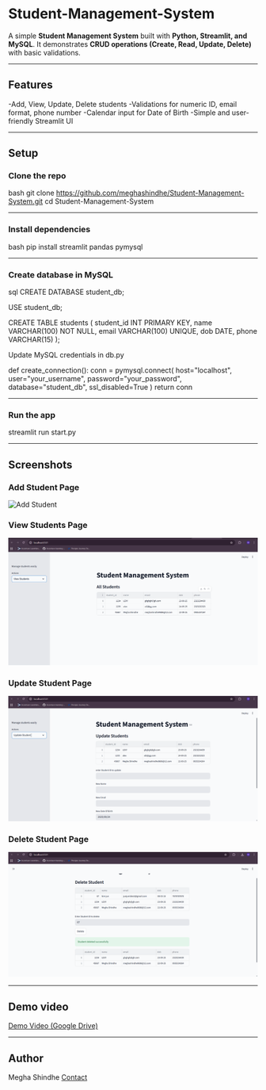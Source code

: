 # Student-Management-System
A simple **Student Management System** built with **Python, Streamlit, and MySQL**.
It demonstrates **CRUD operations (Create, Read, Update, Delete)** with basic validations.

---

## Features
-Add, View, Update, Delete students
-Validations for numeric ID, email format, phone number
-Calendar input for Date of Birth
-Simple and user-friendly Streamlit UI

---

## Setup

### Clone the repo
bash
git clone https://github.com/meghashindhe/Student-Management-System.git
cd Student-Management-System

---

### Install dependencies

bash
pip install streamlit pandas pymysql

---

### Create database in MySQL
sql
CREATE DATABASE student_db;

USE student_db;

CREATE TABLE students (
    student_id INT PRIMARY KEY,
    name VARCHAR(100) NOT NULL,
    email VARCHAR(100) UNIQUE,
    dob DATE,
    phone VARCHAR(15)
);


Update MySQL credentials in db.py

def create_connection():
    conn = pymysql.connect(
        host="localhost",
        user="your_username",
        password="your_password",
        database="student_db",
        ssl_disabled=True
    )
    return conn

---

### Run the app

streamlit run start.py

---
## Screenshots
### Add Student Page  

![Add Student](sreenshots/Add_student.png)  

### View Students Page  
![View Students](screenshots/View_students.png)  

### Update Student Page  
![Update Student](screenshots/Update_students.png)  

### Delete Student Page  
![Delete Student](screenshots/Delete_student.png) 

---
## Demo video
[Demo Video (Google Drive)](https://drive.google.com/file/d/1Y66xWe-gfRDPY1sgfoGi0Jims-dP1nDF/view?usp=sharing)

---

## Author

Megha Shindhe
[Contact](www.linkedin.com/in/meghashindhe)
